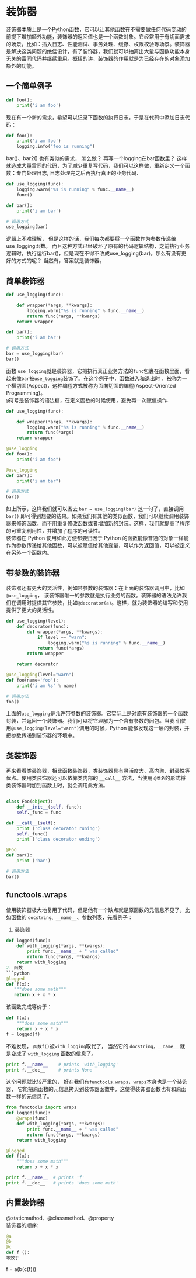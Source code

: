 # 装饰器   

装饰器本质上是一个Python函数，它可以让其他函数在不需要做任何代码变动的前提下增加额外功能，装饰器的返回值也是一个函数对象。它经常用于有切面需求的场景，比如：插入日志、性能测试、事务处理、缓存、权限校验等场景。装饰器是解决这类问题的绝佳设计，有了装饰器，我们就可以抽离出大量与函数功能本身无关的雷同代码并继续重用。概括的讲，装饰器的作用就是为已经存在的对象添加额外的功能。   
## 一个简单例子    
```python
def foo():
    print('i am foo')
```
现在有一个新的需求，希望可以记录下函数的执行日志，于是在代码中添加日志代码：   
```python
def foo():
    print('i am foo')
    logging.info("foo is running")
```
bar()、bar2() 也有类似的需求， 怎么做？ 再写一个logging在bar函数里？ 这样就造成大量雷同的代码，为了减少重复写代码，我们可以这样做，重新定义一个函数：专门处理日志, 日志处理完之后再执行真正的业务代码.    
```python
def use_logging(func):
    logging.warn("%s is running" % func.__name__)
    func()

def bar():
    print('i am bar')

# 调用方式  
use_logging(bar)
```
逻辑上不难理解， 但是这样的话，我们每次都要将一个函数作为参数传递给use_logging函数。 而且这种方式已经破坏了原有的代码逻辑结构，之前执行业务逻辑时，执行运行bar()，但是现在不得不改成use_logging(bar)。那么有没有更好的方式的呢？ 当然有，答案就是装饰器。   
## 简单装饰器   
```python
def use_logging(func):

    def wrapper(*args, **kwargs):
        logging.warn("%s is running" % func.__name__)
        return func(*args, **kwargs)
    return wrapper

def bar():
    print('i am bar')

# 调用方式   
bar = use_logging(bar)
bar()
```
函数 `use_logging`就是装饰器，它把执行真正业务方法的`func`包裹在函数里面，看起来像`bar`被`use_logging`装饰了。在这个例子中，函数进入和退出时 ，被称为一个横切面(Aspect)，这种编程方式被称为面向切面的编程(Aspect-Oriented Programming)。   
`@`符号是装饰器的语法糖，在定义函数的时候使用，避免再一次赋值操作.   
```python
def use_logging(func):

    def wrapper(*args, **kwargs):
        logging.warn("%s is running" % func.__name__)
        return func(*args)
    return wrapper

@use_logging
def foo():
    print("i am foo")

@use_logging
def bar():
    print("i am bar")

# 调用方式  
bar()
```
如上所示，这样我们就可以省去 `bar = use_logging(bar)` 这一句了，直接调用 `bar()` 即可得到想要的结果。如果我们有其他的类似函数，我们可以继续调用装饰器来修饰函数，而不用重复修改函数或者增加新的封装。这样，我们就提高了程序的可重复利用性，并增加了程序的可读性。   
装饰器在 Python 使用如此方便都要归因于 Python 的函数能像普通的对象一样能作为参数传递给其他函数，可以被赋值给其他变量，可以作为返回值，可以被定义在另外一个函数内。   

## 带参数的装饰器   
装饰器还有更大的灵活性，例如带参数的装饰器：在上面的装饰器调用中，比如 `@use_logging`， 该装饰器唯一的参数就是执行业务的函数。装饰器的语法允许我们在调用时提供其它参数，比如`@decorator(a)`。这样，就为装饰器的编写和使用提供了更大的灵活性。   
```python
def use_logging(level):
    def decorator(func):
        def wrapper(*args, **kwargs):
            if level == "warn":
                logging.warn("%s is running" % func.__name__)
            return func(*args)
        return wrapper

    return decorator

@use_logging(level="warn")
def foo(name='foo'):
    print("i am %s" % name)

# 调用方法
foo()
```
上面的`use_logging`是允许带参数的装饰器。它实际上是对原有装饰器的一个函数封装，并返回一个装饰器。我们可以将它理解为一个含有参数的闭包。当我 们使用`@use_logging(level="warn")`调用的时候，Python 能够发现这一层的封装，并把参数传递到装饰器的环境中。   

## 类装饰器   
再来看看类装饰器，相比函数装饰器，类装饰器具有灵活度大、高内聚、封装性等优点。使用类装饰器还可以依靠类内部的 `__call__` 方法，当使用 `@类名`的形式将类装饰器附加到函数上时，就会调用此方法。     
```python

class Foo(object):
    def __init__(self, func):
    self._func = func

def __call__(self):
    print ('class decorator runing')
    self._func()
    print ('class decorator ending')

@Foo
def bar():
    print ('bar')

# 调用方法
bar()
```

## functools.wraps   
使用装饰器极大地复用了代码，但是他有一个缺点就是原函数的元信息不见了，比如函数的 `docstring、__name__`、参数列表，先看例子：   
1. 装饰器   
```python
def logged(func):
    def with_logging(*args, **kwargs):
        print func.__name__ + " was called"
        return func(*args, **kwargs)
    return with_logging
2. 函数   
```python
@logged
def f(x):
   """does some math"""
   return x + x * x
```
该函数完成等价于：   
```python
def f(x):
    """does some math"""
    return x + x * x
f = logged(f)
```
不难发现， `函数f()`被`with_logging`取代了， 当然它的 `docstring，__name__` 就是变成了 `with_logging` 函数的信息了。   
```python
print f.__name__    # prints 'with_logging'
print f.__doc__     # prints None
```
这个问题就比较严重的， 好在我们有`functools.wraps`，`wraps`本身也是一个装饰器， 它能把原函数的元信息拷贝到装饰器函数中，这使得装饰器函数也有和原函数一样的元信息了。   
```python
from functools import wraps
def logged(func):
    @wraps(func)
    def with_logging(*args, **kwargs):
        print func.__name__ + " was called"
        return func(*args, **kwargs)
    return with_logging

@logged
def f(x):
    """does some math"""
    return x + x * x

print f.__name__  # prints 'f'
print f.__doc__   # prints 'does some math'
```

## 内置装饰器   
@staticmathod、@classmethod、@property    
装饰器的顺序:    
```python
@a
@b
@c
def f ():
等效于
```
f = a(b(c(f)))   
